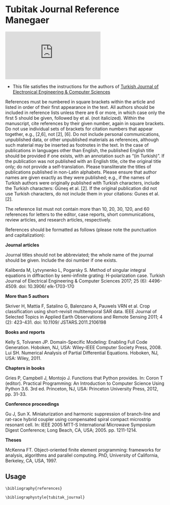# Tubitak Journal Reference Manegaer

![Image of Yaktocat](https://journals.tubitak.gov.tr/elektrik/coverimage.htm?imageName=elk.jpg)


- This file satisfies the instructions for the authors of [Turkish Journal of Electronical Engineering & Computer Sciences](https://journals.tubitak.gov.tr/elektrik/index.htm)


References must be numbered in square brackets within the article and listed in order of their first appearance in the text.
All authors should be included in reference lists unless there are 6 or more, in which case only the first 5 should be given,
followed by et al. (not italicized). Within the manuscript, cite references by their given number, again in square brackets. Do
not use individual sets of brackets for citation numbers that appear together, e.g., [2,6], not [2], [6]. Do not include personal
communications, unpublished data, or other unpublished materials as references, although such material may be inserted as
footnotes in the text. In the case of publications in languages other than English, the published English title should be provided
if one exists, with an annotation such as “(in Turkish)”. If the publication was not published with an English title, cite the original
title only; do not provide a self-translation. Please transliterate the titles of publications published in non-Latin alphabets.
Please ensure that author names are given exactly as they were published; e.g., if the names of Turkish authors were originally
published with Turkish characters, include the Turkish characters: Güneş et al. [2]. If the original publication did not use Turkish
characters, do not include them in your citations: Gunes et al. [2].


The reference list must not contain more than 10, 20, 30, 120, and 60 references for letters to the editor, case reports, short
communications, review articles, and research articles, respectively.

References should be formatted as follows (please note the punctuation
and capitalization):

**Journal articles**

Journal titles should not be abbreviated; the whole name of the journal should be given. Include the doi
number if one exists.

Kaliberda M, Lytvynenko L, Pogarsky S. Method of singular integral equations in diffraction by semi-infinite grating:
H-polarization case. Turkish Journal of Electrical Engineering & Computer Sciences 2017; 25 (6): 4496-4509. doi: 10.3906/
elk-1703-170

**More than 5 authors**

Skriver H, Mattia F, Satalino G, Balenzano A, Pauwels VRN et al. Crop classification using short-revisit multitemporal SAR
data. IEEE Journal of Selected Topics in Applied Earth Observations and Remote Sensing 2011; 4 (2): 423-431. doi: 10.1109/
JSTARS.2011.2106198

**Books and reports**

Kelly S, Tolvanen JP. Domain-Specific Modeling: Enabling Full Code Generation. Hoboken, NJ, USA: Wiley-IEEE
Computer Society Press, 2008.
Lui SH. Numerical Analysis of Partial Differential Equations. Hoboken, NJ, USA: Wiley, 2011.

**Chapters in books**

Gries P, Campbell J, Montojo J. Functions that Python provides. In: Coron T (editor). Practical Programming: An
Introduction to Computer Science Using Python 3.6. 3rd ed. Princeton, NJ, USA: Princeton University Press, 2012, pp. 31-33.

**Conference proceedings**

Gu J, Sun X. Miniaturization and harmonic suppression of branch-line and rat-race hybrid coupler using compensated
spiral compact microstrip resonant cell. In: IEEE 2005 MTT-S International Microwave Symposium Digest Conference; Long
Beach, CA, USA; 2005. pp. 1211-1214.

**Theses**

McKenna FT. Object-oriented finite element programming: frameworks for analysis, algorithms and parallel computing.
PhD, University of California, Berkeley, CA, USA, 1997.

## Usage 

```
\bibliography{references}

\bibliographystyle{tubitak_journal}
```
